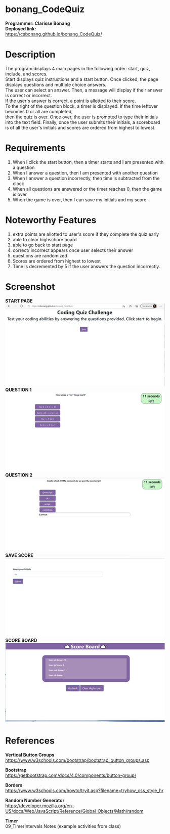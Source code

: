 # bonang_CodeQuiz
<b> Programmer: Clarisse Bonang </b> <br> 
<b> Deployed link: </b> <br>https://csbonang.github.io/bonang_CodeQuiz/

# Description 
The program displays 4 main pages in the following order: start, quiz, include, and scores. <br> 
Start displays quiz instructions and a start button. Once clicked, the page displays questions and multiple choice answers. <br> The user can select an answer.
Then, a message will display if their answer is correct or incorrect.<br> 
If the user's answer is correct, a point is allotted to their score. <br> 
To the right of the question block, a timer is displayed.
If the time leftover becomes 0 or all are completed,<br> 
then the quiz is over.
Once over, the user is prompted to type their initials into the text field. Finally, once the user submits their initials, a scoreboard is of all the user's initials and scores are ordered from highest to lowest. 

# Requirements 
1. When I click the start button, then a timer starts and I am presented with a question
2. When I answer a question, then I am presented with another question
3. When I answer a question incorrectly, then time is subtracted from the clock
4. When all questions are answered or the timer reaches 0, then the game is over
5. When the game is over, then I can save my initials and my score


# Noteworthy Features 
1. extra points are allotted to user's score if they complete the quiz early 
2. able to clear highschore board 
3. able to go back to start page 
4. correct/ incorrect appears once user selects their answer 
5. questions are randomized 
6. Scores are ordered from highest to lowest 
7. Time is decremented by 5 if the user answers the question incorrectly. 

# Screenshot
<b>START PAGE</b> <br> 
![alt start Page](https://github.com/csbonang/bonang_CodeQuiz/blob/main/quiz_1.PNG) 
<b>QUESTION 1 </b> <br> 
![alt question1](https://github.com/csbonang/bonang_CodeQuiz/blob/main/quiz_2.PNG)
<b>QUESTION 2 </b> <br> 
![alt question2](https://github.com/csbonang/bonang_CodeQuiz/blob/main/quiz_3.PNG)
<b>SAVE SCORE </b> <br> 
![alt save score](https://github.com/csbonang/bonang_CodeQuiz/blob/main/quiz_4.PNG)
<b>SCORE BOARD </b> <br> 
![alt score board](https://github.com/csbonang/bonang_CodeQuiz/blob/main/quiz_5.PNG) 




# References 
<b> Vertical Button Groups </b> <br> 
https://www.w3schools.com/bootstrap/bootstrap_button_groups.asp

<b> Bootstrap </b> <br> 
https://getbootstrap.com/docs/4.0/components/button-group/

<b> Borders </b> <br>
https://www.w3schools.com/howto/tryit.asp?filename=tryhow_css_style_hr

<b> Random Number Generator </b> <br>
https://developer.mozilla.org/en-US/docs/Web/JavaScript/Reference/Global_Objects/Math/random

<b> Timer </b> <br>
09_TimerIntervals Notes (example activities from class)
